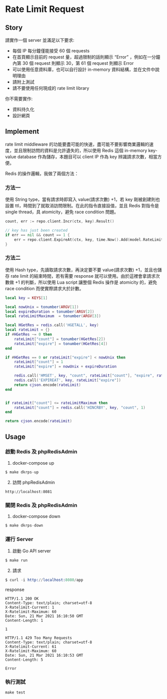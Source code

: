 # Rate Limit Request

## Story
請實作一個 server 並滿足以下要求:
- 每個 IP 每分鐘僅能接受 60 個 requests
- 在首頁顯示目前的 request 量，超過限制的話則顯示 “Error” ，例如在一分鐘內第 30 個 request 則顯示 30，第 61 個 request 則顯示 Error
- 可以使用任意資料庫，也可以自行設計 in-memory 資料結構，並在文件中說明理由
- 請附上測試
- 請不要使用任何現成的 rate limit library

你不需要實作:
- 資料持久化
- 設計網頁

## Implement
rate limit middleware 的功能要盡可能的快速，盡可能不要影響商業邏輯的速度，並且限制訪問的資料是允許遺失的，所以使用 Redis 這個 in-memory key-value database 作為儲存，本題目可以 client IP 作為 key 辨識請求次數，相當方便。

Redis 的操作邏輯，我做了兩個方法：
### 方法一
使用 String type，當有請求時即寫入 value(請求次數) +1，若 key 剛被創建則也設置 ttl，時間到了就取消訪問限制。在此的指令直接設值，並且 Redis 對指令是 single thread，具 atomicity，避免 race condition 問題。
```go
count, err := repo.client.Incr(ctx, key).Result()

// key has just been created
if err == nil && count == 1 {
    err = repo.client.ExpireAt(ctx, key, time.Now().Add(model.RateLimitExpireDuration)).Err()
}
```

### 方法二
使用 Hash type，先讀取請求次數，再決定要不要 value(請求次數) +1，並且也儲存 rate limit 的結束時間，若有需要 response 就可以使用。由於這裡會拿請求次數做 +1 的判斷，所以使用 Lua script 讓整個 Redis 操作是 atomicity 的，避免 race condition 而使實際請求大於計數。
```lua
local key = KEYS[1]

local nowUnix = tonumber(ARGV[1])
local expireDuration = tonumber(ARGV[2])
local rateLimitMaximum  = tonumber(ARGV[3])

local HGetRes = redis.call('HGETALL', key)
local rateLimit = {}
if #HGetRes ~= 0 then
	rateLimit["count"] = tonumber(HGetRes[2])
	rateLimit["expire"] = tonumber(HGetRes[4])
end

if #HGetRes == 0 or rateLimit["expire"] < nowUnix then
	rateLimit["count"] = 1
	rateLimit["expire"] = nowUnix + expireDuration

    redis.call('HMSET', key, "count", rateLimit["count"], "expire", rateLimit["expire"])
	redis.call('EXPIREAT', key, rateLimit["expire"])
    return cjson.encode(rateLimit)
end


if rateLimit["count"] <= rateLimitMaximum then
    rateLimit["count"] = redis.call('HINCRBY', key, "count", 1)
end

return cjson.encode(rateLimit)
```


## Usage
### 啟動 Redis 及 phpRedisAdmin
1. docker-compose up
```s
$ make dkrps-up
```
2. 訪問 phpRedisAdmin
```
http://localhost:8081
```

### 關閉 Redis 及 phpRedisAdmin
1. docker-compose down
```s
$ make dkrps-down
```

### 運行 Server
1. 啟動 Go API server
```s
$ make run
```

2. 請求
```s
$ curl -i http://localhost:8080/app
```
response
```
HTTP/1.1 200 OK
Content-Type: text/plain; charset=utf-8
X-Ratelimit-Current: 1
X-Ratelimit-Maximum: 60
Date: Sun, 21 Mar 2021 16:10:50 GMT
Content-Length: 1

1
```
```
HTTP/1.1 429 Too Many Requests
Content-Type: text/plain; charset=utf-8
X-Ratelimit-Current: 61
X-Ratelimit-Maximum: 60
Date: Sun, 21 Mar 2021 16:10:53 GMT
Content-Length: 5

Error
```


### 執行測試
```
make test
```
